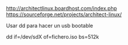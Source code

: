 http://architectlinux.boardhost.com/index.php
https://sourceforge.net/projects/architect-linux/

Usar dd para hacer un usb bootable

dd if=/dev/sdX of=fichero.iso bs=512k
